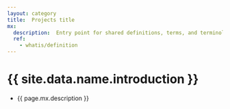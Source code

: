 ```yaml
---
layout: category
title:  Projects title
mx:
  description:  Entry point for shared definitions, terms, and terminology across the company.
  ref:
    - whatis/definition
---
```


# {{ site.data.name.introduction }}
- {{ page.mx.description }}
